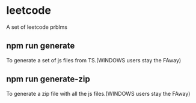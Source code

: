 # leetcode
A set of leetcode prblms

## npm run generate
To generate a set of js files from TS.(WINDOWS users stay the FAway)

## npm run generate-zip
To generate a zip file with all the js files.(WINDOWS users stay the FAway)
